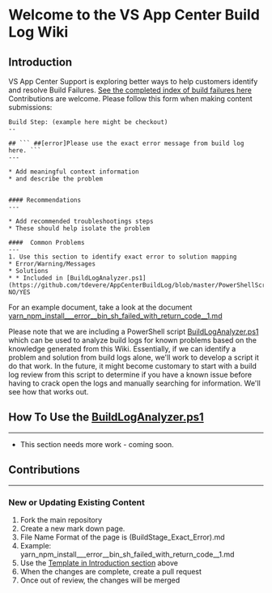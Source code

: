 # Welcome to the VS App Center Build Log Wiki

## Introduction

VS App Center Support is exploring better ways to help customers identify and resolve Build Failures. [See the completed index of build failures here](https://tdevere.github.io/AppCenterBuildLog/content.html) Contributions are welcome. Please follow this form when making content submissions:

```
Build Step: (example here might be checkout)
--

## ``` ##[error]Please use the exact error message from build log here. ```
---

* Add meaningful context information 
* and describe the problem


#### Recommendations
---

* Add recommended troubleshootings steps
* These should help isolate the problem

####  Common Problems
---
1. Use this section to identify exact error to solution mapping
* Error/Warning/Messages
* Solutions
* * Included in [BuildLogAnalyzer.ps1](https://github.com/tdevere/AppCenterBuildLog/blob/master/PowerShellScripts/BuildLogAnalyzer.ps1): NO/YES

```

For an example document, take a look at the document  [yarn_npm_install___error__bin_sh_failed_with_return_code__1.md](https://github.com/tdevere/AppCenterBuildLog/blob/master/yarn_npm_install___error__bin_sh_failed_with_return_code__1.md)

Please note that we are including a PowerShell script [BuildLogAnalyzer.ps1](https://github.com/tdevere/AppCenterBuildLog/blob/master/PowerShellScripts/BuildLogAnalyzer.ps1) which can be used to analyze build logs for known problems based on the knowledge generated from this Wiki. Essentially, if we can identify a problem and solution from build logs alone, we'll work to develop a script it do that work. In the future, it might become customary to start with a build log review from this script to determine if you have a known issue before having to crack open the logs and manually searching for information. We'll see how that works out.


## How To Use the [BuildLogAnalyzer.ps1](https://github.com/tdevere/AppCenterBuildLog/blob/master/PowerShellScripts/BuildLogAnalyzer.ps1)
---

* This section needs more work - coming soon.


##  Contributions
---

### New or Updating Existing Content
1. Fork the main repository
2. Create a new mark down page. 
3. File Name Format of the page is (BuildStage_Exact_Error).md
3. Example: yarn_npm_install___error__bin_sh_failed_with_return_code__1.md
4. Use the [Template in Introduction section](https://github.com/tdevere/AppCenterBuildLog#introduction) above
5. When the changes are complete, create a pull request
6. Once out of review, the changes will be merged

